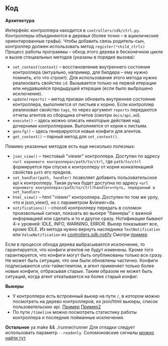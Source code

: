 ## Код

**Архитектура**

Интерфейс контроллера находится в `controllers/sdk/ctrl.py`.
Контроллеры объединяются в деревья (более точно – в ациклические ориентированные графы).
Чтобы добавить связь родитель-сын, контроллер должен использовать метод `register(*child_ctrls)`
Процесс работы программы – обход этого дерева в бесконечном цикле и вызов специальных методов (указаны в порядке вызова):
* `set_context(context)` – восстановление внутреннего состояния контроллера
(актуально, например, для билдера – ему нужно помнить, кто что строит). 
Для использования этого метода нужно реализовать свойство `id`.
Вызывается только на первой итерации или неудавшейся предыдущей итерации (если было выброшено исключение).
* `update(reports)` – метод призван обновить внутреннее состояние контроллера, выполняется от листьев к корню. 
Если контроллер реализовал свойство `tags`, то через аргумент `reports` передаются отчеты агентов из сборщика отчетов
(смотри `docs/api.md`).
* `execute()` – здесь можно описать некоторые действия над дочерними контроллерами. Выполняется от корня к листьям.
* `gencfg()` – здесь генерируются новые конфиги для агентов.
* `get_context()` – парный метод для `set_context()`.

Помимо указанных методов есть еще несколько полезных:
* `json_view()` – текстовый "viewer" контроллера. 
Доступен по адресу `<url корневого контроллера>/path/to/ctrl`,
где `path/to/ctrl` формируется при спуске к контроллеру от корня конкатенацией свойства `path` его предков.
* `set_handler(path, handler)` позволяет добавить пользовательское api к контроллеру. 
Такая ручка будет доступна по адресу `<url корневого контроллера>/path/to/ctrl?handler=<путь, переданный в set_handler>`
* `html_view()` – html "viewer" контроллера. Доступен по том же урлу, что и json_view(), но с параметром &viewer=da.
* `notifications()` – способ контроллеру передать в соломон произвольный сигнал, показать во вьюере "баннеры" с важной информацией или сделать и то и другое сразу.
Нотификации бывают 4-х уровней: IDLE, INFO, WARNING, ERROR. Вьюер показывает все, кроме IDLE.
Из метода нужно вернуть наследника `TextNotification` или `ValueNotification` из [controllers.sdk.notify](https://a.yandex-team.ru/arc/trunk/arcadia/infra/callisto/controllers/sdk/notify.py?rev=3941415)
Смотри [пример](https://a.yandex-team.ru/arc/trunk/arcadia/infra/callisto/controllers/build/innerbuilder.py?rev=3941415#L102)

Если в процессе обхода дерева выбрасывается исключение, то гарантируется, что конфиги агентов не будут изменены.
Кроме того гарантируется, что конфиги могут быть опубликованы только все сразу.
Не может быть ситуации, что они были обновлены частично.
Конфиги подписываются unix-таймстемпом, а агент применяет только более новые конфиги, отбрасывая старые.
Таким образом не может быть ситуаций, когда агент откатывается на более старый конфиг.

**Вьюеры**
* У контроллера есть встроенный вьюер на пути `/`, в котором можно посмотреть на дерево контроллеров, их json/html вьюеры, список пользовательских api.
[Пример](https://ctrl.clusterstate.yandex-team.ru/web/prod/)
[Пример2](https://ctrl.clusterstate.yandex-team.ru/callisto/man/)
* По пути `/timeline` можно посмотреть статистику работы контроллера и последние пойманные исключения.

**Остальное**
ya make && ./runner/runner
Для отладки следует использовать параметр `--readonly`.
Соломоновские сигналы [можно найти тут](https://solomon.yandex-team.ru/?project=cajuper)
